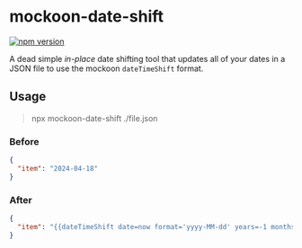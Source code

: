 # mockoon-date-shift
[![npm version](https://badge.fury.io/js/mockoon-date-shift.svg)](https://badge.fury.io/js/@mockoon-date-shift)

A dead simple *in-place* date shifting tool that updates all of your dates in a JSON file to use the 
mockoon `dateTimeShift` format.

## Usage
> npx mockoon-date-shift ./file.json

### Before
```json
{
  "item": "2024-04-18"
}
```

### After
```json
{
  "item": "{{dateTimeShift date=now format='yyyy-MM-dd' years=-1 months=-1 days=-14 hours=0 minutes=0 seconds=0}}"
}
```

